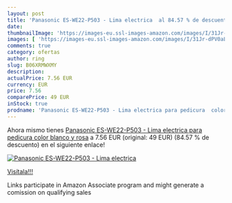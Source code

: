 ```yaml
---
layout: post
title: 'Panasonic ES-WE22-P503 - Lima electrica  al 84.57 % de descuento'
date: 
thumbnailImage: 'https://images-eu.ssl-images-amazon.com/images/I/31Jr-dPV0aL._SL200_.jpg'
images: [ 'https://images-eu.ssl-images-amazon.com/images/I/31Jr-dPV0aL._SL200_.jpg' ]
comments: true
category: ofertas
author: ring
slug: B06XRMWXMY
description:
actualPrice: 7.56 EUR
currency: EUR
price: 7.56
comparePrice: 49 EUR
inStock: true
prodname: 'Panasonic ES-WE22-P503 - Lima electrica para pedicura  color blanco y rosa'
---
```


Ahora mismo tienes [Panasonic ES-WE22-P503 - Lima electrica para pedicura  color blanco y rosa](https://www.amazon.es/dp/B06XRMWXMY/?tag=tolees-21) a 7.56 EUR (original: 49 EUR) (84.57 %  de descuento) en el siguiente enlace!

[![Panasonic ES-WE22-P503 - Lima electrica ](https://images-eu.ssl-images-amazon.com/images/I/31Jr-dPV0aL._SL200_.jpg)](https://www.amazon.es/dp/B06XRMWXMY/?tag=tolees-21)

[Visítala!!!](https://www.amazon.es/dp/B06XRMWXMY/?tag=tolees-21)

Links participate in Amazon Associate program and might generate a comission on qualifying sales
